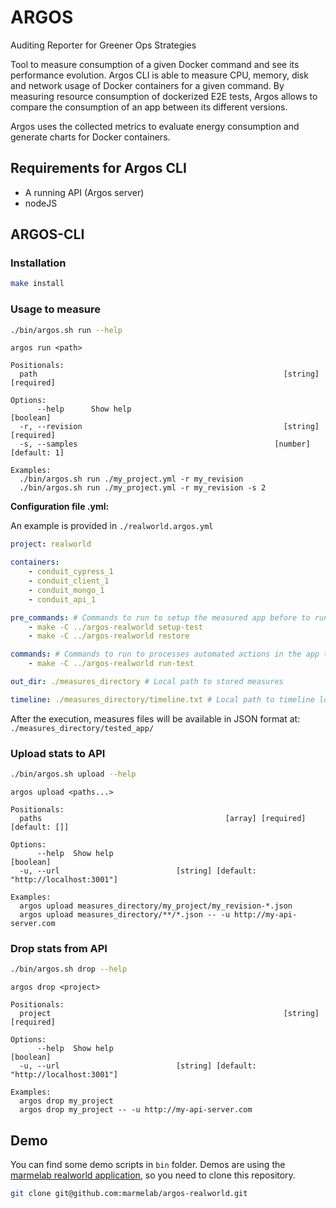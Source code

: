 # ARGOS

Auditing Reporter for Greener Ops Strategies

Tool to measure consumption of a given Docker command and see its performance evolution.
Argos CLI is able to measure CPU, memory, disk and network usage of Docker containers for a given command.
By measuring resource consumption of dockerized E2E tests, Argos allows to compare the consumption of an app between its different versions.

Argos uses the collected metrics to evaluate energy consumption and generate charts for Docker containers.

## Requirements for Argos CLI
-   A running API (Argos server)
-   nodeJS

## ARGOS-CLI

### Installation

```sh
make install
```

### Usage to measure

```sh
./bin/argos.sh run --help
```

```
argos run <path>

Positionals:
  path                                                       [string] [required]

Options:
      --help      Show help                                            [boolean]
  -r, --revision                                             [string] [required]
  -s, --samples                                            [number] [default: 1]

Examples:
  ./bin/argos.sh run ./my_project.yml -r my_revision
  ./bin/argos.sh run ./my_project.yml -r my_revision -s 2
```

**Configuration file .yml:**

An example is provided in `./realworld.argos.yml`

```yml
project: realworld

containers:
    - conduit_cypress_1
    - conduit_client_1
    - conduit_mongo_1
    - conduit_api_1

pre_commands: # Commands to run to setup the measured app before to run the measures
    - make -C ../argos-realworld setup-test
    - make -C ../argos-realworld restore

commands: # Commands to run to processes automated actions in the app to be measured (ie : with cypress)
    - make -C ../argos-realworld run-test

out_dir: ./measures_directory # Local path to stored measures

timeline: ./measures_directory/timeline.txt # Local path to timeline log
```

After the execution, measures files will be available in JSON format at:
`./measures_directory/tested_app/`

### Upload stats to API

```sh
./bin/argos.sh upload --help
```

```
argos upload <paths...>

Positionals:
  paths                                         [array] [required] [default: []]

Options:
      --help  Show help                                                [boolean]
  -u, --url                          [string] [default: "http://localhost:3001"]

Examples:
  argos upload measures_directory/my_project/my_revision-*.json
  argos upload measures_directory/**/*.json -- -u http://my-api-server.com
```

### Drop stats from API

```sh
./bin/argos.sh drop --help
```

```
argos drop <project>

Positionals:
  project                                                    [string] [required]

Options:
      --help  Show help                                                [boolean]
  -u, --url                          [string] [default: "http://localhost:3001"]

Examples:
  argos drop my_project
  argos drop my_project -- -u http://my-api-server.com
```

## Demo

You can find some demo scripts in `bin` folder.
Demos are using the [marmelab realworld application](https://github.com/marmelab/argos-realworld), so you need to clone this repository.

```sh
git clone git@github.com:marmelab/argos-realworld.git
```
